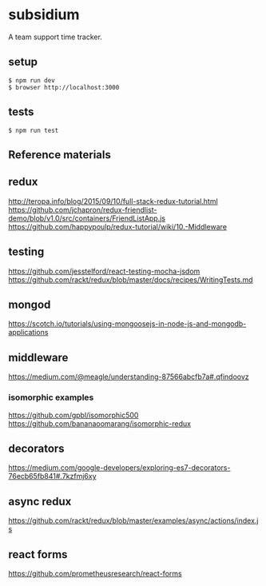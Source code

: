 # subsidium

A team support time tracker.

## setup

```
$ npm run dev
$ browser http://localhost:3000
```

## tests

```
$ npm run test
```

## Reference materials

## redux
http://teropa.info/blog/2015/09/10/full-stack-redux-tutorial.html
https://github.com/jchapron/redux-friendlist-demo/blob/v1.0/src/containers/FriendListApp.js
https://github.com/happypoulp/redux-tutorial/wiki/10.-Middleware

## testing
https://github.com/jesstelford/react-testing-mocha-jsdom
https://github.com/rackt/redux/blob/master/docs/recipes/WritingTests.md

## mongod
https://scotch.io/tutorials/using-mongoosejs-in-node-js-and-mongodb-applications

## middleware
https://medium.com/@meagle/understanding-87566abcfb7a#.qfindoovz

### isomorphic examples
https://github.com/gpbl/isomorphic500
https://github.com/bananaoomarang/isomorphic-redux

## decorators
https://medium.com/google-developers/exploring-es7-decorators-76ecb65fb841#.7kzfmj6xy

## async redux
https://github.com/rackt/redux/blob/master/examples/async/actions/index.js

## react forms
https://github.com/prometheusresearch/react-forms
